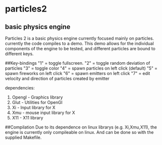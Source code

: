 particles2
==========

basic physics engine
-------

Particles 2 is a basic physics engine currently focused mainly on particles.
currently the code compiles to a demo. This demo allows for the individual 
components of the engine to be tested, and different particles are bound to 
different keys.

##Key-bindings
"1" = toggle fullscreen.
"2" = toggle random deviation of particles
"3" = toggle color
"4" = spawn particles on left click (default)
"5" = spawn fireworks on left click
"6" = spawn emitters on left click
"7" = edit velocity and direction of particles created by emitter

dependencies:
1. Opengl - Graphics library
2. Glut - Utilities for OpenGl
3. Xi - Input library for X
4. Xmu - mouse input library for X
5. X11 - X11 library

##Compilation
Due to its dependence on linux librarys (e.g. Xi,Xmu,X11), the engine is 
currently only compileable on linux. And can be done so with the supplied Makefile.

